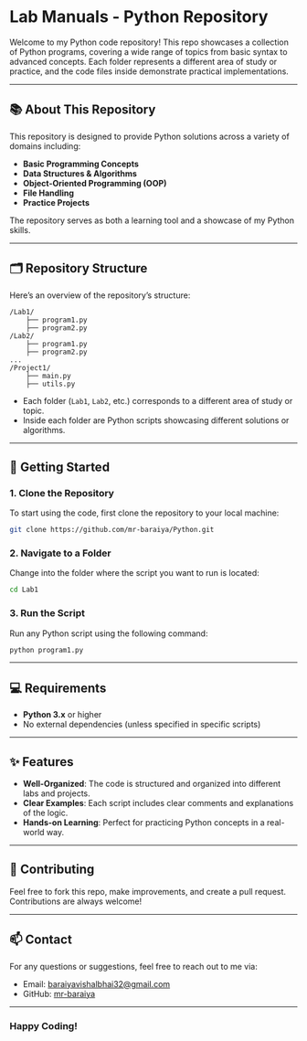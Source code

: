 # Lab Manuals - Python Repository

Welcome to my Python code repository! This repo showcases a collection of Python programs, covering a wide range of topics from basic syntax to advanced concepts. Each folder represents a different area of study or practice, and the code files inside demonstrate practical implementations.

---

## 📚 About This Repository

This repository is designed to provide Python solutions across a variety of domains including:

- **Basic Programming Concepts**
- **Data Structures & Algorithms**
- **Object-Oriented Programming (OOP)**
- **File Handling**
- **Practice Projects**

The repository serves as both a learning tool and a showcase of my Python skills.

---

## 🗂️ Repository Structure

Here’s an overview of the repository’s structure:

```
/Lab1/
    ├── program1.py
    ├── program2.py
/Lab2/
    ├── program1.py
    ├── program2.py
...
/Project1/
    ├── main.py
    ├── utils.py
```

- Each folder (`Lab1`, `Lab2`, etc.) corresponds to a different area of study or topic.
- Inside each folder are Python scripts showcasing different solutions or algorithms.

---

## 🚀 Getting Started

### 1. Clone the Repository

To start using the code, first clone the repository to your local machine:

```bash
git clone https://github.com/mr-baraiya/Python.git
```

### 2. Navigate to a Folder

Change into the folder where the script you want to run is located:

```bash
cd Lab1
```

### 3. Run the Script

Run any Python script using the following command:

```bash
python program1.py
```

---

## 💻 Requirements

- **Python 3.x** or higher
- No external dependencies (unless specified in specific scripts)

---

## ✨ Features

- **Well-Organized**: The code is structured and organized into different labs and projects.
- **Clear Examples**: Each script includes clear comments and explanations of the logic.
- **Hands-on Learning**: Perfect for practicing Python concepts in a real-world way.

---

## 🤝 Contributing

Feel free to fork this repo, make improvements, and create a pull request. Contributions are always welcome!

---

## 📫 Contact

For any questions or suggestions, feel free to reach out to me via:

- Email: [baraiyavishalbhai32@gmail.com](mailto:baraiyavishalbhai32@gmail.com)
- GitHub: [mr-baraiya](https://github.com/mr-baraiya)

---

### Happy Coding!
